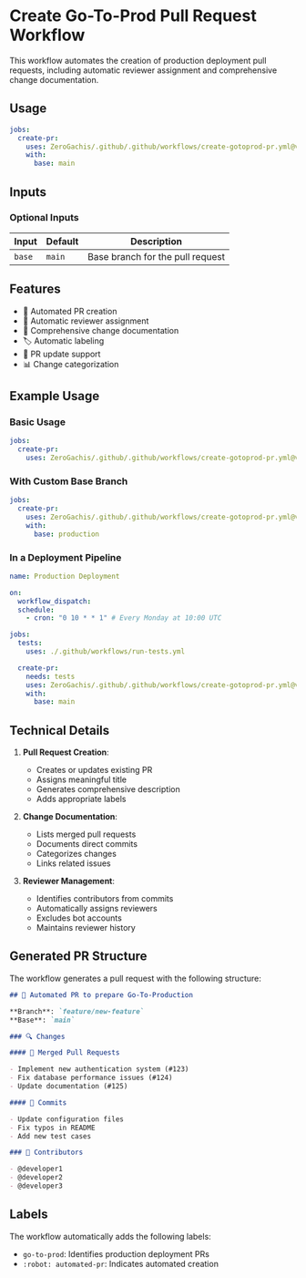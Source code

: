 # Create Go-To-Prod Pull Request Workflow

This workflow automates the creation of production deployment pull requests, including automatic reviewer assignment and comprehensive change documentation.

## Usage

```yaml
jobs:
  create-pr:
    uses: ZeroGachis/.github/.github/workflows/create-gotoprod-pr.yml@v4
    with:
      base: main
```

## Inputs

### Optional Inputs

| Input  | Default | Description                      |
| ------ | ------- | -------------------------------- |
| `base` | `main`  | Base branch for the pull request |

## Features

- 🤖 Automated PR creation
- 👥 Automatic reviewer assignment
- 📝 Comprehensive change documentation
- 🏷️ Automatic labeling
- 🔄 PR update support
- 📊 Change categorization

## Example Usage

### Basic Usage

```yaml
jobs:
  create-pr:
    uses: ZeroGachis/.github/.github/workflows/create-gotoprod-pr.yml@v4
```

### With Custom Base Branch

```yaml
jobs:
  create-pr:
    uses: ZeroGachis/.github/.github/workflows/create-gotoprod-pr.yml@v4
    with:
      base: production
```

### In a Deployment Pipeline

```yaml
name: Production Deployment

on:
  workflow_dispatch:
  schedule:
    - cron: "0 10 * * 1" # Every Monday at 10:00 UTC

jobs:
  tests:
    uses: ./.github/workflows/run-tests.yml

  create-pr:
    needs: tests
    uses: ZeroGachis/.github/.github/workflows/create-gotoprod-pr.yml@v4
    with:
      base: main
```

## Technical Details

1. **Pull Request Creation**:

   - Creates or updates existing PR
   - Assigns meaningful title
   - Generates comprehensive description
   - Adds appropriate labels

2. **Change Documentation**:

   - Lists merged pull requests
   - Documents direct commits
   - Categorizes changes
   - Links related issues

3. **Reviewer Management**:
   - Identifies contributors from commits
   - Automatically assigns reviewers
   - Excludes bot accounts
   - Maintains reviewer history

## Generated PR Structure

The workflow generates a pull request with the following structure:

```markdown
## 🚀 Automated PR to prepare Go-To-Production

**Branch**: `feature/new-feature`
**Base**: `main`

### 🔍 Changes

#### 🔄 Merged Pull Requests

- Implement new authentication system (#123)
- Fix database performance issues (#124)
- Update documentation (#125)

#### 📝 Commits

- Update configuration files
- Fix typos in README
- Add new test cases

### 👥 Contributors

- @developer1
- @developer2
- @developer3
```

## Labels

The workflow automatically adds the following labels:

- `go-to-prod`: Identifies production deployment PRs
- `:robot: automated-pr`: Indicates automated creation
